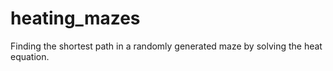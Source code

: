 # heating_mazes
Finding the shortest path in a randomly generated maze by solving the heat equation.
